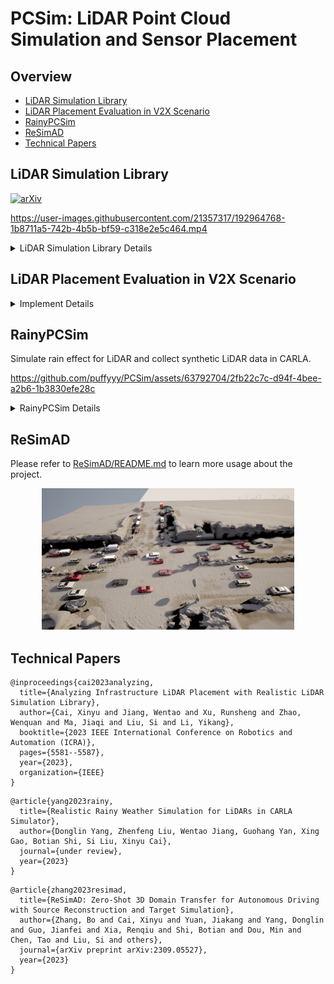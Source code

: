 # PCSim: LiDAR Point Cloud Simulation and Sensor Placement
## Overview
<!-- - [News](#news-fire) -->
- [LiDAR Simulation Library](#lidar-simulation-library)
- [LiDAR Placement Evaluation in V2X Scenario](#lidar-placement-evaluation-in-v2x-scenario)
- [RainyPCSim](#rainypcsim)
- [ReSimAD](#resimad)
- [Technical Papers](#technical-papers)
<!-- - [Citation](#citation) -->


## LiDAR Simulation Library 

[![arXiv](https://img.shields.io/badge/arXiv-2211.15975-b31b1b.svg)](https://arxiv.org/abs/2211.15975)

https://user-images.githubusercontent.com/21357317/192964768-1b8711a5-742b-4b5b-bf59-c318e2e5c464.mp4

<details>
<summary>LiDAR Simulation Library Details</summary>
### Requirements

+ Carla (>=0.9.12)

### LiDAR List
1. Surround LiDAR
   1. pandar64
   2. ruby128
   3. pandar128
   4. vlp16
   5. hdl64
   6. hdl32
   7. pandar_qt
   8. bpearl
   9. pandar_40m
   10. pandar_40p
   11. pandar_xt
   12. vlp32
   13. os1_64_gen2
   14. waymo_top
2. Solid State LiDAR
   1. mems_m1
3. Risley Prism LiDAR
   1. horizon
   2. mid40
   3. mid70
   4. avia
   5. tele
4. Default Carla LiDAR
   1. default LiDARs

### Usage

#### 1. There are two paths should be modified:

```
LiDARSimLib/Unreal/CarlaUE4/Plugins/Carla/Source/Carla/Sensor/livox.cpp
line9: modify depend on your own carla path
LiDARSimLib/PythonAPI/lidar_lib_example/lidar_display.py
line30: modify depend on your own carla path
```

#### 2. Use this file to overwrite the original carla directory

#### 3. Rebuild carla

```bash
make clean
make PythonAPI
make launch
```

#### 4. Create LiDAR

```
lidar_bp = world.get_blueprint_library().find('sensor.lidar.ray_cast') # choose ray_cast or ray_cast_semantic

lidar_bp.set_attribute("lidar_type", "Surround") # set lidar_type as Surround, Solid_state, Risley_prism

lidar_bp.set_attribute("name","pandar64") # set name as any one in LiDAR List
```

#### 5. Set LiDAR ghosting object effect

```
lidar_bp.set_attribute("enable_ghost", "true") # enable ghosting object effect
```

#### 6. Motion distortion simulation

+ Import the LidarMotonDistortion module
```
import sys
sys.path.append("/your/path/of/carla/LibCustomFunction") # append the LibCustomFunction
from enable_motion_distortion import LidarMotonDistortion
```
+ Init LidarMotonDistortion with file_path and distortion delay_time
```
lidar_motion_distort = LidarMotonDistortion("./horizon/", 10) # file_path is where the data you want to save. delay_time is the ratio of simulator frequency to lidar frequency.
```
+ Enable motion distortion
```
ego_lidar.listen(lambda data: lidar_motion_distort.enable_motion_distortion(data, True))
```
### Results

#### LiDAR beam simulation

![LiDAR_beam_simulation](pic/lidarsim.png)

#### Motion distortion simulation

![Motion_distortion_simulation](pic/motionDistortion.png)

#### Ghosting object effect simulation

![Ghosting_object_effect_simulation](pic/ghostingEffect.png)

</details>

## LiDAR Placement Evaluation in V2X Scenario
<!-- [![pdf](https://img.shields.io/badge/PDF-Optimizing_the_Placement_of_Roadside_LiDARs_for_Autonomous_Driving-blue)](https://colalab.net/media/paper/Optimizing_the_Placement_of_Roadside_LiDARs_for_Autonomous_Driving.pdf) -->
<details>
<summary>Implement Details</summary>
We build our evaluation code upon [v2x-vit](https://github.com/DerrickXuNu/v2x-vit) project.

### Usage

1. Follow the instruction in the readme page in [v2x-vit](https://github.com/DerrickXuNu/v2x-vit) and install the v2x-vit project.
2. Download the pretrained model from [here](https://drive.google.com/drive/folders/1h2UOPP2tNRkV_s6cbKcSfMvTgb8_ZFj9?usp=sharing).
3. Use the script in Placement-Evaluation/v2xvit/tools/inference.py for evaluation.
</details>

## RainyPCSim

Simulate rain effect for LiDAR and collect synthetic LiDAR data in CARLA.

https://github.com/puffyyy/PCSim/assets/63792704/2fb22c7c-d94f-4bee-a2b6-1b3830efe28c

<details>
<summary>RainyPCSim Details</summary>

### Requirements
+ Carla (>=0.9.12)
### Usage
1. Following [LiDAR Simulation Library](#usage) 
   Copy and modify files from RainyPCSIM/carla/* to $CARLA_ROOT
2. Rebuild carla
   ```bash
   make clean
   make PythonAPI
   make launch
   ```
3. Launch CARLA, and open `$CARLA_ROOT/Unreal/CarlaUE4/Content/Carla/Blueprints/Vehicles/BaseVehiclePawn.uasset` in the blueprint editor.
4. Add component ProxyParticleSpawn.uasset. Click `Add Component` botton, search and add ProxyParticleSpawn component.
   &ensp;
   <p align="center">
   <img src="pic/modify_base_vehicle_pawn.png" width="50%">
   </p>
5. Create waymo_top LiDAR
   ```
   lidar_bp = world.get_blueprint_library().find('sensor.lidar.ray_cast')
   lidar_bp.set_attribute("lidar_type", "Surround")
   lidar_bp.set_attribute("name","waymo_top")
   ```

### Data collection
We build our synthetic dataset using [OpenCDA](https://github.com/ucla-mobility/OpenCDA) simulation tool.
### Weather-based Intensity predictor
Please refer to [Intensity_predictor.md](RainyPCSim/intensity_predictor/README.md) to learn more usage about the predictor module.

&ensp;
<p align="center">
  <img src="pic/weather_intensity_predictor.png" width="40%">
  <div>The network structure information of weather-based Intensity predictor, where we leverage multi-channel data to predict the point-cloud intensity</div>
</p>
</details>

## ReSimAD

Please refer to [ReSimAD/README.md](ReSimAD/README.md) to learn more usage about the project.

<p align="center">
  <img src="pic/ReSimAD_simulated_scene.png" width="80%">
</p>

## Technical Papers

```
@inproceedings{cai2023analyzing,
  title={Analyzing Infrastructure LiDAR Placement with Realistic LiDAR Simulation Library},
  author={Cai, Xinyu and Jiang, Wentao and Xu, Runsheng and Zhao, Wenquan and Ma, Jiaqi and Liu, Si and Li, Yikang},
  booktitle={2023 IEEE International Conference on Robotics and Automation (ICRA)},
  pages={5581--5587},
  year={2023},
  organization={IEEE}
}
```

```
@article{yang2023rainy,
  title={Realistic Rainy Weather Simulation for LiDARs in CARLA Simulator},
  author={Donglin Yang, Zhenfeng Liu, Wentao Jiang, Guohang Yan, Xing Gao, Botian Shi, Si Liu, Xinyu Cai},
  journal={under review},
  year={2023}
}
```

```
@article{zhang2023resimad,
  title={ReSimAD: Zero-Shot 3D Domain Transfer for Autonomous Driving with Source Reconstruction and Target Simulation},
  author={Zhang, Bo and Cai, Xinyu and Yuan, Jiakang and Yang, Donglin and Guo, Jianfei and Xia, Renqiu and Shi, Botian and Dou, Min and Chen, Tao and Liu, Si and others},
  journal={arXiv preprint arXiv:2309.05527},
  year={2023}
}
```
